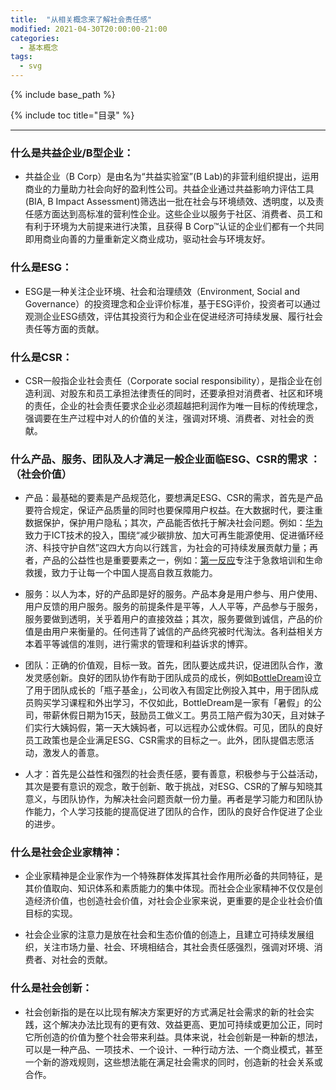 ```yaml
---
title:  "从相关概念来了解社会责任感"
modified: 2021-04-30T20:00:00-21:00
categories: 
  - 基本概念
tags:
  - svg
---
```



{% include base_path %}

{% include toc title="目录" %}


---

### 什么是共益企业/B型企业：

- 共益企业（B Corp）是由名为“共益实验室”(B Lab)的非营利组织提出，运用商业的力量助力社会向好的盈利性公司。共益企业通过共益影响力评估工具(BIA, B Impact Assessment)筛选出一批在社会与环境绩效、透明度，以及责任感方面达到高标准的营利性企业。这些企业以服务于社区、消费者、员工和有利于环境为大前提来进行决策，且获得 B Corp™认证的企业们都有一个共同即用商业向善的力量重新定义商业成功，驱动社会与环境友好。

### 什么是ESG：

- ESG是一种关注企业环境、社会和治理绩效（Environment, Social and Governance）的投资理念和企业评价标准，基于ESG评价，投资者可以通过观测企业ESG绩效，评估其投资行为和企业在促进经济可持续发展、履行社会责任等方面的贡献。

### 什么是CSR：

- CSR一般指企业社会责任（Corporate social responsibility），是指企业在创造利润、对股东和员工承担法律责任的同时，还要承担对消费者、社区和环境的责任，企业的社会责任要求企业必须超越把利润作为唯一目标的传统理念，强调要在生产过程中对人的价值的关注，强调对环境、消费者、对社会的贡献。

### 什么产品、服务、团队及人才满足一般企业面临ESG、CSR的需求 ：（社会价值）

- 产品：最基础的要素是产品规范化，要想满足ESG、CSR的需求，首先是产品要符合规定，保证产品质量的同时也要保障用户权益。在大数据时代，要注重数据保护，保护用户隐私；其次，产品能否依托于解决社会问题。例如：[华为](https://www.huawei.com/minisite/tech4all/cn/)致力于ICT技术的投入，围绕“减少碳排放、加大可再生能源使用、促进循环经济、科技守护自然”这四大方向以行践言，为社会的可持续发展贡献力量；再者，产品的公益性也是重要要素之一，例如：[第一反应](https://www.youjiule.cn/)专注于急救培训和生命救援，致力于让每一个中国人提高自救互救能力。

- 服务：以人为本，好的产品即是好的服务。产品本身是用户参与、用户使用、用户反馈的用户服务。服务的前提条件是平等，人人平等，产品参与于服务，服务要做到透明，关乎着用户的直接效益；其次，服务要做到诚信，产品的价值是由用户来衡量的。任何违背了诚信的产品终究被时代淘汰。各利益相关方本着平等诚信的准则，进行需求的管理和利益诉求的博弈。

- 团队：正确的价值观，目标一致。首先，团队要达成共识，促进团队合作，激发灵感创新。良好的团队协作有助于团队成员的成长，例如[BottleDream](https://www.zhihu.com/question/65301518/answer/230440542)设立了用于团队成长的「瓶子基金」，公司收入有固定比例投入其中，用于团队成员购买学习课程和外出学习，不仅如此，BottleDream是一家有「暑假」的公司，带薪休假日期为15天，鼓励员工做义工。男员工陪产假为30天，且对妹子们实行大姨妈假，第一天大姨妈者，可以远程办公或休假。可见，团队的良好员工政策也是企业满足ESG、CSR需求的目标之一。此外，团队提倡志愿活动，激发人的善意。

- 人才：首先是公益性和强烈的社会责任感，要有善意，积极参与于公益活动，其次是要有意识的观念，敢于创新、敢于挑战，对ESG、CSR的了解与知晓其意义，与团队协作，为解决社会问题贡献一份力量。再者是学习能力和团队协作能力，个人学习技能的提高促进了团队的合作，团队的良好合作促进了企业的进步。

### 什么是社会企业家精神：

- 企业家精神是企业家作为一个特殊群体发挥其社会作用所必备的共同特征，是其价值取向、知识体系和素质能力的集中体现。而社会企业家精神不仅仅是创造经济价值，也创造社会价值，对社会企业家来说，更重要的是企业社会价值目标的实现。

- 社会企业家的注意力是放在社会和生态价值的创造上，且建立可持续发展组织，关注市场力量、社会、环境相结合，其社会责任感强烈，强调对环境、消费者、对社会的贡献。

### 什么是社会创新：

- 社会创新指的是在以比现有解决方案更好的方式满足社会需求的新的社会实践，这个解决办法比现有的更有效、效益更高、更加可持续或更加公正，同时它所创造的价值为整个社会带来利益。具体来说，社会创新是一种新的想法，可以是一种产品、一项技术、一个设计、一种行动方法、一个商业模式，甚至一个新的游戏规则，这些想法能在满足社会需求的同时，创造新的社会关系或合作。


